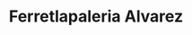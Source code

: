 ---
title: "Ferretlapaleria Alvarez"
url: /guadalajara/ferretlapaleria-alvarez/
shop: Eisenwaren
---